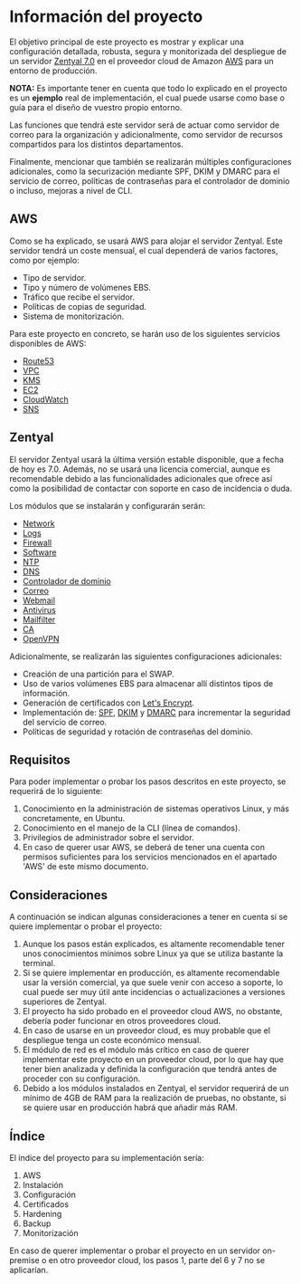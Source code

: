# Información del proyecto

El objetivo principal de este proyecto es mostrar y explicar una configuración detallada, robusta, segura y monitorizada del despliegue de un servidor [Zentyal 7.0] en el proveedor cloud de Amazon [AWS] para un entorno de producción.

**NOTA:** Es importante tener en cuenta que todo lo explicado en el proyecto es un **ejemplo** real de implementación, el cual puede usarse como base o guía para el diseño de vuestro propio entorno.

[Zentyal 7.0]: https://zentyal.com/
[AWS]: https://aws.amazon.com/es/what-is-aws/

Las funciones que tendrá este servidor será de actuar como servidor de correo para la organización y adicionalmente, como servidor de recursos compartidos para los distintos departamentos.

Finalmente, mencionar que también se realizarán múltiples configuraciones adicionales, como la securización mediante SPF, DKIM y DMARC para el servicio de correo, políticas de contraseñas para el controlador de dominio o incluso, mejoras a nivel de CLI.

## AWS

Como se ha explicado, se usará AWS para alojar el servidor Zentyal. Este servidor tendrá un coste mensual, el cual dependerá de varios factores, como por ejemplo:

* Tipo de servidor.
* Tipo y número de volúmenes EBS.
* Tráfico que recibe el servidor.
* Políticas de copias de seguridad.
* Sistema de monitorización.

Para este proyecto en concreto, se harán uso de los siguientes servicios disponibles de AWS:

* [Route53](https://docs.aws.amazon.com/es_es/Route53/latest/DeveloperGuide/Welcome.html)
* [VPC](https://docs.aws.amazon.com/es_es/vpc/latest/userguide/what-is-amazon-vpc.html)
* [KMS](https://aws.amazon.com/es/kms/)
* [EC2](https://docs.aws.amazon.com/es_es/AWSEC2/latest/UserGuide/concepts.html)
* [CloudWatch](https://docs.aws.amazon.com/es_es/AmazonCloudWatch/latest/monitoring/WhatIsCloudWatch.html)
* [SNS](https://docs.aws.amazon.com/es_es/sns/latest/dg/welcome.html)

## Zentyal

El servidor Zentyal usará la última versión estable disponible, que a fecha de hoy es 7.0. Además, no se usará una licencia comercial, aunque es recomendable debido a las funcionalidades adicionales que ofrece así como la posibilidad de contactar con soporte en caso de incidencia o duda.

Los módulos que se instalarán y configurarán serán:

* [Network](https://doc.zentyal.org/es/firststeps.html#network-configuration-with-zentyal)
* [Logs](https://doc.zentyal.org/es/logs.html)
* [Firewall](https://doc.zentyal.org/es/firewall.html)
* [Software](https://doc.zentyal.org/es/software.html)
* [NTP](https://doc.zentyal.org/es/ntp.html)
* [DNS](https://doc.zentyal.org/es/dns.html)
* [Controlador de dominio](https://doc.zentyal.org/es/directory.html)
* [Correo](https://doc.zentyal.org/es/mail.html)
* [Webmail](https://doc.zentyal.org/es/mail.html#cliente-de-webmail)
* [Antivirus](https://doc.zentyal.org/es/antivirus.html)
* [Mailfilter](https://doc.zentyal.org/es/mailfilter.html)
* [CA](https://doc.zentyal.org/es/ca.html)
* [OpenVPN](https://doc.zentyal.org/es/vpn.html)

Adicionalmente, se realizarán las siguientes configuraciones adicionales:

* Creación de una partición para el SWAP.
* Uso de varios volúmenes EBS para almacenar allí distintos tipos de información.
* Generación de certificados con [Let's Encrypt].
* Implementación de: [SPF], [DKIM] y [DMARC] para incrementar la seguridad del servicio de correo.
* Políticas de seguridad y rotación de contraseñas del dominio.

[Let's Encrypt]: https://letsencrypt.org/es/
[SPF]: https://support.google.com/a/answer/33786?hl=es-419
[DKIM]: https://support.google.com/a/answer/174124?hl=es-419
[DMARC]: https://support.google.com/a/answer/2466580?hl=es

## Requisitos

Para poder implementar o probar los pasos descritos en este proyecto, se requerirá de lo siguiente:

1. Conocimiento en la administración de sistemas operativos Linux, y más concretamente, en Ubuntu.
2. Conocimiento en el manejo de la CLI (línea de comandos).
3. Privilegios de administrador sobre el servidor.
4. En caso de querer usar AWS, se deberá de tener una cuenta con permisos suficientes para los servicios mencionados en el apartado 'AWS' de este mismo documento.

## Consideraciones

A continuación se indican algunas consideraciones a tener en cuenta si se quiere implementar o probar el proyecto:

1. Aunque los pasos están explicados, es altamente recomendable tener unos conocimientos mínimos sobre Linux ya que se utiliza bastante la terminal.
2. Si se quiere implementar en producción, es altamente recomendable usar la versión comercial, ya que suele venir con acceso a soporte, lo cual puede ser muy útil ante incidencias o actualizaciones a versiones superiores de Zentyal.
3. El proyecto ha sido probado en el proveedor cloud AWS, no obstante, debería poder funcionar en otros proveedores cloud.
4. En caso de usarse en un proveedor cloud, es muy probable que el despliegue tenga un coste económico mensual.
5. El módulo de red es el módulo más crítico en caso de querer implementar este proyecto en un proveedor cloud, por lo que hay que tener bien analizada y definida la configuración que tendrá antes de proceder con su configuración.
6. Debido a los módulos instalados en Zentyal, el servidor requerirá de un mínimo de 4GB de RAM para la realización de pruebas, no obstante, si se quiere usar en producción habrá que añadir más RAM.

## Índice

El índice del proyecto para su implementación sería:

1. AWS
2. Instalación
3. Configuración
4. Certificados
5. Hardening
6. Backup
7. Monitorización

En caso de querer implementar o probar el proyecto en un servidor on-premise o en otro proveedor cloud, los pasos 1, parte del 6 y 7 no se aplicarían.
